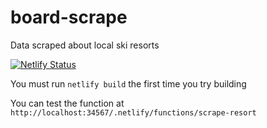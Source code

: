 # board-scrape

Data scraped about local ski resorts

[![Netlify Status](https://api.netlify.com/api/v1/badges/25997a41-3571-483b-b32e-e17b00fbf8ae/deploy-status)](https://app.netlify.com/sites/board-scrape/deploys)

You must run `netlify build` the first time you try building

You can test the function at `http://localhost:34567/.netlify/functions/scrape-resort`
